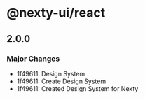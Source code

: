 # @nexty-ui/react

## 2.0.0

### Major Changes

- 1f49611: Design System
- 1f49611: Create Design System
- 1f49611: Created Design System for Nexty
